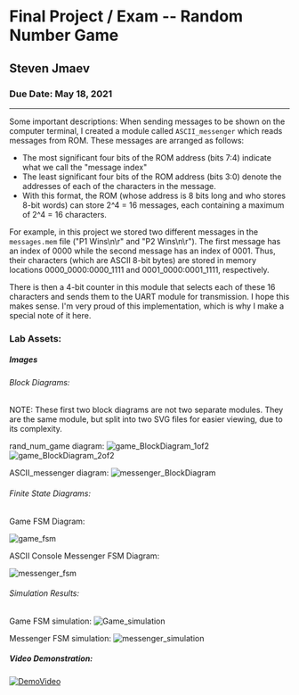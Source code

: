 # Final Project / Exam -- Random Number Game
## Steven Jmaev
### Due Date: May 18, 2021

***

Some important descriptions:
When sending messages to be shown on the computer terminal, I created a module called `ASCII_messenger` which reads messages from ROM. These messages are arranged as follows:
* The most significant four bits of the ROM address (bits 7:4) indicate what we call the "message index"
* The least significant four bits of the ROM address (bits 3:0) denote the addresses of each of the characters in the message. 
* With this format, the ROM (whose address is 8 bits long and who stores 8-bit words) can store 2^4 = 16 messages, each containing a maximum of 2^4 = 16 characters.

For example, in this project we stored two different messages in the `messages.mem` file ("P1 Wins\n\r" and "P2 Wins\n\r").
The first message has an index of 0000 while the second message has an index of 0001. Thus, their characters (which are ASCII 8-bit bytes) are stored in memory locations 0000_0000:0000_1111 and 0001_0000:0001_1111, respectively.

There is then a 4-bit counter in this module that selects each of these 16 characters and sends them to the UART module for transmission. 
I hope this makes sense. I'm very proud of this implementation, which is why I make a special note of it here.

### Lab Assets:

##### Images
###### Block Diagrams:

NOTE: These first two block diagrams are not two separate modules. They are the same module, but split into two SVG files for easier viewing, due to its complexity.

rand_num_game diagram:
![game_BlockDiagram_1of2](https://github.com/aseddin-teaching/sp21-final-stevenjmaev/blob/main/Images/block_diagram_1_of_2.svg)
![game_BlockDiagram_2of2](https://github.com/aseddin-teaching/sp21-final-stevenjmaev/blob/main/Images/block_diagram_2_of_2.svg)

ASCII_messenger diagram:
![messenger_BlockDiagram](https://github.com/aseddin-teaching/sp21-final-stevenjmaev/blob/main/Images/ASCII_messenger_blockdiagram.svg)


###### Finite State Diagrams:
Game FSM Diagram:

![game_fsm](https://github.com/aseddin-teaching/sp21-final-stevenjmaev/blob/main/Images/random_number_game_fsm.svg)

ASCII Console Messenger FSM Diagram:

![messenger_fsm](https://github.com/aseddin-teaching/sp21-final-stevenjmaev/blob/main/Images/ASCII_messenger_fsm.svg)


###### Simulation Results:
Game FSM simulation:
![Game_simulation](https://github.com/aseddin-teaching/sp21-final-stevenjmaev/blob/main/Images/game_fsm_tb.png)

Messenger FSM simulation:
![messenger_simulation](https://github.com/aseddin-teaching/sp21-final-stevenjmaev/blob/main/Images/messenger_tb_simulation.png)


##### Video Demonstration:
[![DemoVideo](https://github.com/aseddin-teaching/sp21-final-stevenjmaev/blob/main/Images/VideoThumbnail.png)](https://youtu.be/7WWKBiacgQU)

